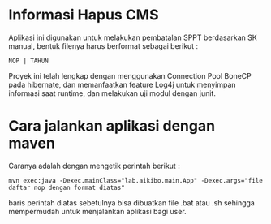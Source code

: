 # Informasi Hapus CMS

Aplikasi ini digunakan untuk melakukan pembatalan SPPT berdasarkan SK manual, bentuk filenya harus berformat sebagai berikut :

```
NOP | TAHUN
```

Proyek ini telah lengkap dengan menggunakan Connection Pool BoneCP pada hibernate, dan memanfaatkan feature Log4j untuk menyimpan informasi saat runtime, dan melakukan uji modul dengan junit.

# Cara jalankan aplikasi dengan maven

Caranya adalah dengan mengetik perintah berikut :

```
mvn exec:java -Dexec.mainClass="lab.aikibo.main.App" -Dexec.args="file daftar nop dengan format diatas"
```

baris perintah diatas sebetulnya bisa dibuatkan file .bat atau .sh sehingga mempermudah untuk menjalankan aplikasi bagi user.